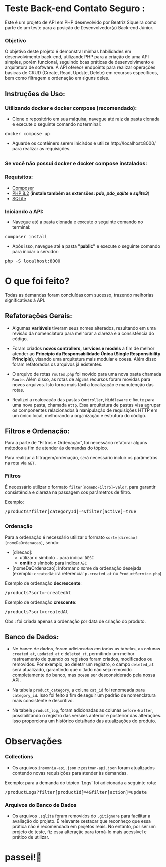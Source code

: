 # Teste Back-end Contato Seguro :

Este é um projeto de API em PHP desenvolvido por Beatriz Siqueira como parte de um teste para a posição de Desenvolvedor(a) Back-end Júnior.

### Objetivo

O objetivo deste projeto é demonstrar minhas habilidades em desenvolvimento back-end, utilizando PHP para a criação de uma API simples, porém funcional, seguindo boas práticas de desenvolvimento e arquitetura de software. A API oferece endpoints para realizar operações básicas de CRUD (Create, Read, Update, Delete) em recursos específicos, bem como filtragem e ordenação em alguns deles.

## Instruções de Uso:

### Utilizando docker e docker compose (recomendado):

-   Clone o repositório em sua máquina, navegue até raiz da pasta clonada e execute o seguinte comando no terminal:

  <pre>docker compose up </pre>

-   Aguarde os contêiners serem iniciados e utilize http://localhost:8000/ para realizar as requisições.

##

### Se você não possui docker e docker compose instalados:

### Requisitos:

-   <a href="https://getcomposer.org/"> Composer </a>
-   <a href="https://www.php.net/downloads.php"> PHP 8.2</a> (**instale também as extensões: _pdo_, _pdo_sqlite_ e _sqlite3_**)
-   <a href="https://www.sqlite.org/download.html"> SQLite </a>

### Iniciando a API:

-   Navegue até a pasta clonada e execute o seguinte comando no terminal:

<pre>composer install </pre>

-   Após isso, navegue até a pasta **"public"** e execute o seguinte comando para iniciar o servidor:

<pre>php -S localhost:8000 </pre>

# O que foi feito?

Todas as demandas foram concluídas com sucesso, trazendo melhorias significativas à API.

## Refatorações Gerais:

-   Algumas **variáveis** tiveram seus nomes alterados, resultando em uma revisão da nomenclatura para melhorar a clareza e a consistência do código.

-   Foram criados **novos controllers, services e models** a fim de melhor atender ao **Princípio da Responsabilidade Única (Single Responsibility Principle)**, visando uma arquitetura mais modular e coesa. Além disso foram refatorados os arquivos já existentes.

-   O arquivo de rotas `routes.php` foi movido para uma nova pasta chamada `Route`. Além disso, as rotas de alguns recursos foram movidas para novos arquivos. Isto torna mais fácil a localização e manutenção das rotas.

-   Realizei a realocação das pastas `Controller`, `Middleware` e `Route` para uma nova pasta, chamada `Http`. Essa arquitetura de pastas visa agrupar os componentes relacionados à manipulação de requisições HTTP em um único local, melhorando a organização e estrutura do código.

## Filtros e Ordenação:

Para a parte de "Filtros e Ordenação", foi necessário refatorar alguns métodos a fim de atender às demandas do tópico.

Para realizar a filtragem/ordenação, será necessário incluir os parâmetros na rota via `GET`.

### Filtros

É necessário utilizar o formato `filter[nomeDoFiltro]=valor`, para garantir consistência e clareza na passagem dos parâmetros de filtro.

Exemplo:

<pre>/products?filter[categoryId]=4&filter[active]=true</pre>

##

### Ordenação

Para a ordenação é necessário utilizar o formato `sort=[direcao][nomeDaOrdenacao]`, sendo:

-   [direcao]:
    -   utilizar o símbolo `-` para indicar `DESC`
    -   **omitir** o símbolo para indicar `ASC`
-   [nomeDaOrdenacao]: Informar o nome da ordenação desejada (exemplo: `createdAt` irá referenciar `p.created_at` no `ProductService.php`)

Exemplo de ordenação **decrescente**:

<pre>/products?sort=-createdAt</pre>

Exemplo de ordenação **crescente**:

<pre>/products?sort=createdAt</pre>

Obs.: foi criada apenas a ordenação por data de criação do produto.

## Banco de Dados:

-   No banco de dados, foram adicionadas em todas as tabelas, as colunas `created_at`, `updated_at` e `deleted_at`, permitindo um melhor rastreamento de quando os registros foram criados, modificados ou removidos. Por exemplo, ao deletar um registro, o campo `deleted_at` será atualizado, garantindo que o dado não seja removido completamente do banco, mas possa ser desconsiderado pela nossa API.

-   Na tabela `product_category`, a coluna `cat_id` foi renomeada para `category_id`. Isso foi feito a fim de seguir um padrão de nomenclatura mais consistente e descritivo.

-   Na tabela `product_log`, foram adicionadas as colunas `before` e `after`, possibilitando o registro das versões anterior e posterior das alterações. Isso proporciona um histórico detalhado das atualizações do produto.

# Observações

### Collections

-   Os arquivos `insomnia-api.json` e `postman-api.json` foram atualizados contendo novas requisições para atender às demandas.

Exemplo: para a demanda do tópico 'Logs' foi adicionada a seguinte rota:

<pre>/productLogs?filter[productId]=4&filter[action]=update</pre>

### Arquivos do Banco de Dados

-   Os arquivos `.sqlite` foram removidos do `.gitignore` para facilitar a avaliação do projeto. É relevante destacar que reconheço que essa prática não é recomendada em projetos reais. No entanto, por ser um projeto de teste, fiz essa alteração para torná-lo mais acessível e prático de utilizar.


# passei!🥳